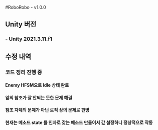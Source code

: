 #RoboRobo - v1.0.0

## Unity 버전
### - Unity 2021.3.11.f1

## 수정 내역
### 코드 정리 진행 중
#### Enemy HFSM으로 Idle 상태 완료
#### 앞의 참조가 잘 안되는 듯한 문제 해결
#### 참조 자체의 문제가 아닌 로직 상의 문제로 판명
#### 현재는 메소드 state 를 인자로 갖는 메소드 만들어서 값 설정하니 정상적으로 작동